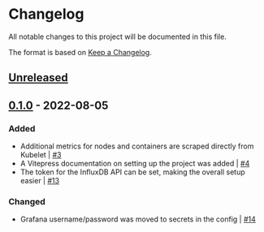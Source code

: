 # Changelog
All notable changes to this project will be documented in this file.

The format is based on [Keep a Changelog](https://keepachangelog.com/en/1.0.0/).

## [Unreleased]

## [0.1.0] - 2022-08-05
### Added
- Additional metrics for nodes and containers are scraped directly from Kubelet | [#3](https://gitlab.com/hendric-eckelt/observability/-/issues/3)
- A Vitepress documentation on setting up the project was added | [#4](https://gitlab.com/hendric-eckelt/observability/-/issues/4)
- The token for the InfluxDB API can be set, making the overall setup easier | [#13](https://gitlab.com/hendric-eckelt/observability/-/issues/13)

### Changed
- Grafana username/password was moved to secrets in the config | [#14](https://gitlab.com/hendric-eckelt/observability/-/issues/14)

[Unreleased]: https://gitlab.com/hendric-eckelt/observability/-/compare/0.1.0...main
[0.1.0]: https://gitlab.com/hendric-eckelt/observability/-/milestones/1
